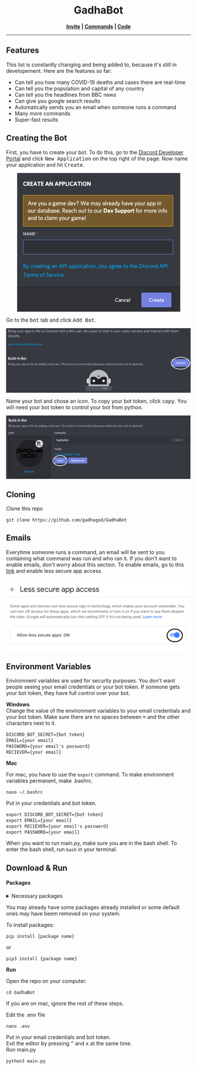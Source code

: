 <h1 align="center">GadhaBot</h1>
<p align="center">
  <b><a href="https://discord.com/oauth2/authorize?client_id=714911868455747629&permissions=0&scope=bot">Invite</a> | 
    <a href="https://github.com/gadhagod/GadhaBot/blob/master/commands.txt">Commands</a> |
    <a href="https://github.com/gadhagod/GadhaBot">Code</a>
  </b>
</p>

<hr>
<h2>Features</h2>
This list is constantly changing and being added to, because it's still in developement. Here are the features so far:
<ul>
  <li>Can tell you how many COVID-19 deaths and cases there are real-time</li>
  <li>Can tell you the population and capital of any country</li>
  <li>Can tell you the headlines from BBC news</li>
  <li>Can give you google search results</li>
  <li>Automatically sends you an email when someone runs a command</li>
  <li>Many more commands
  <li>Super-fast results</li>
</ul>

<h2>Creating the Bot</h2>
<p>First, you have to create your bot. To do this, go to the <a href="https://discord.com/developers/applications">Discord Developer Portal</a> and click <kbd>New Application</kbd> on the top right of the page. Now name your application and hit <kbd>Create</kbd>.</p>
<div align="center">
<img src="README images/CreateApplication.png" style="vertical-align:middle"/>
</div> <p> Go to the <kbd>bot</kbd> tab and click <kbd>Add Bot</kbd>.</p>
<div align="center"><img src="README images/AddBot.png" style="vertical-align:middle"/></div>
<p>Name your bot and chose an icon. To copy your bot token, click <kbd>copy</kbd>. You will need your bot token to control your bot from python.</p>
<div align="center">
<img src="README images/BotToken.png" style="vertical-align:middle"/>
</div>

<h2>Cloning</h2>
<p>Clone this repo</p>

    git clone https://github.com/gadhagod/GadhaBot

<h2>Emails</h2>
<p>Everytime someone runs a command, an email will be sent to you containing what command was run and who ran it. If you don't want to enable emails, don't worry about this section. To enable emails, go to this <a href="https://myaccount.google.com/u/5/lesssecureapps?gar=1">link</a> and enable less secure app access.</p>
<div align="center">
<img src="README images/LessSecureAppAcess.png" style="vertical-align:middle"/>
</div>

<h2>Environment Variables</h2>
<p>Environment variables are used for security purposes. You don't want people seeing your email credentials or your bot token. If someone gets your bot token, they have full control over your bot.</p>
  <p><b>Windows</b><br>
Change the value of the environment variables to your email credentials and your bot token. Make sure there are no spaces between <kbd>=</kbd> and the other characters next to it. </p>

```
DISCORD_BOT_SECRET={bot token}
EMAIL={your email}
PASSWORD={your email's password}
RECIEVER={your email}
```
<p><b>Mac</b></p>
<p>For mac, you have to use the <code>export</code> command. To make environment variables permanent, make .bashrc.</p>

    nano ~/.bashrc
<p>Put in your credentials and bot token.</p>

    export DISCORD_BOT_SECRET={bot token}
    export EMAIL={your email}
    export RECIEVER={your email's password}
    export PASSWORD={your email}
<p>When you want to run main.py, make sure you are in the bash shell. To enter the bash shell, run <code>bash</code> in your terminal.</p>

<h2>Download & Run</h2>
<p><h4>Packages</h4></p>
<details>
  <summary>Necessary packages</summary>
  <ul>
    <li>flask</li>
    <li>discord</li>
    <li>countryinfo</li>
    <li>beautifulsoup4</li>
    <li>feedparser</li>
    <li>requests</li>
    <li>google</li>
  </ul>
</details>

<p>You may already have some packages already installed or some default ones may have beem removed on your system.</p>
</p>To install packages:</p>

    pip install {package name}
<p>or</p>

    pip3 install {package name}
<p><b>Run</p></b>
<p>Open the repo on your computer.</p>

    cd GadhaBot
<p>If you are on mac, ignore the rest of these steps. </p>
<p>Edit the .env file</p>

    nano .env
<p>Put in your email credentials and bot token.<br>
Exit the editor by pressing <kbd>^</kbd> and <kbd>x</kbd> at the same time.<br>
Run main.py</p>

    python3 main.py
